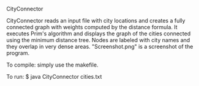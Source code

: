CityConnector

CityConnector reads an input file with city locations and creates a fully connected graph with weights computed by the distance formula. It executes Prim's algorithm and displays the graph of the cities connected using the minimum distance tree. Nodes are labeled with city names and they overlap in very dense areas. "Screenshot.png" is a screenshot of the program.

To compile: simply use the makefile.

To run:
  $ java CityConnector cities.txt 
